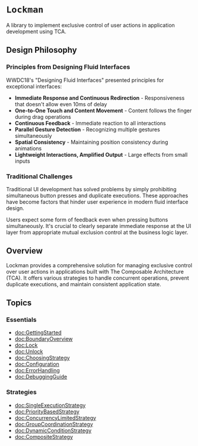 # ``Lockman``

A library to implement exclusive control of user actions in application development using TCA.

## Design Philosophy

### Principles from Designing Fluid Interfaces

WWDC18's "Designing Fluid Interfaces" presented principles for exceptional interfaces:

- **Immediate Response and Continuous Redirection** - Responsiveness that doesn't allow even 10ms of delay
- **One-to-One Touch and Content Movement** - Content follows the finger during drag operations
- **Continuous Feedback** - Immediate reaction to all interactions
- **Parallel Gesture Detection** - Recognizing multiple gestures simultaneously
- **Spatial Consistency** - Maintaining position consistency during animations
- **Lightweight Interactions, Amplified Output** - Large effects from small inputs

### Traditional Challenges

Traditional UI development has solved problems by simply prohibiting simultaneous button presses and duplicate executions. These approaches have become factors that hinder user experience in modern fluid interface design.

Users expect some form of feedback even when pressing buttons simultaneously. It's crucial to clearly separate immediate response at the UI layer from appropriate mutual exclusion control at the business logic layer.

## Overview

Lockman provides a comprehensive solution for managing exclusive control over user actions in applications built with The Composable Architecture (TCA). It offers various strategies to handle concurrent operations, prevent duplicate executions, and maintain consistent application state.

## Topics

### Essentials
- <doc:GettingStarted>
- <doc:BoundaryOverview>
- <doc:Lock>
- <doc:Unlock>
- <doc:ChoosingStrategy>
- <doc:Configuration>
- <doc:ErrorHandling>
- <doc:DebuggingGuide>

### Strategies
- <doc:SingleExecutionStrategy>
- <doc:PriorityBasedStrategy>
- <doc:ConcurrencyLimitedStrategy>
- <doc:GroupCoordinationStrategy>
- <doc:DynamicConditionStrategy>
- <doc:CompositeStrategy>